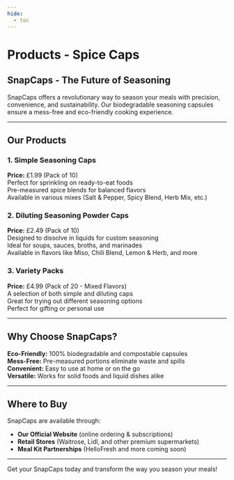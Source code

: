 ```yaml
---
hide:
  - toc
---
```


# Products - Spice Caps

## SnapCaps - The Future of Seasoning
SnapCaps offers a revolutionary way to season your meals with precision, convenience, and sustainability. Our biodegradable seasoning capsules ensure a mess-free and eco-friendly cooking experience.

---

## Our Products

### 1. **Simple Seasoning Caps**  
**Price:** £1.99 (Pack of 10)  
Perfect for sprinkling on ready-to-eat foods  
Pre-measured spice blends for balanced flavors  
Available in various mixes (Salt & Pepper, Spicy Blend, Herb Mix, etc.)  

### 2. **Diluting Seasoning Powder Caps**  
**Price:** £2.49 (Pack of 10)  
Designed to dissolve in liquids for custom seasoning  
Ideal for soups, sauces, broths, and marinades  
Available in flavors like Miso, Chili Blend, Lemon & Herb, and more  

### 3. **Variety Packs**  
**Price:** £4.99 (Pack of 20 - Mixed Flavors)  
A selection of both simple and diluting caps  
Great for trying out different seasoning options  
Perfect for gifting or personal use  

---

## Why Choose SnapCaps?
**Eco-Friendly:** 100% biodegradable and compostable capsules  
**Mess-Free:** Pre-measured portions eliminate waste and spills  
**Convenient:** Easy to use at home or on the go  
**Versatile:** Works for solid foods and liquid dishes alike  

---

## Where to Buy
SnapCaps are available through:
- **Our Official Website** (online ordering & subscriptions)
- **Retail Stores** (Waitrose, Lidl, and other premium supermarkets)
- **Meal Kit Partnerships** (HelloFresh and more coming soon)

---

Get your SnapCaps today and transform the way you season your meals!
